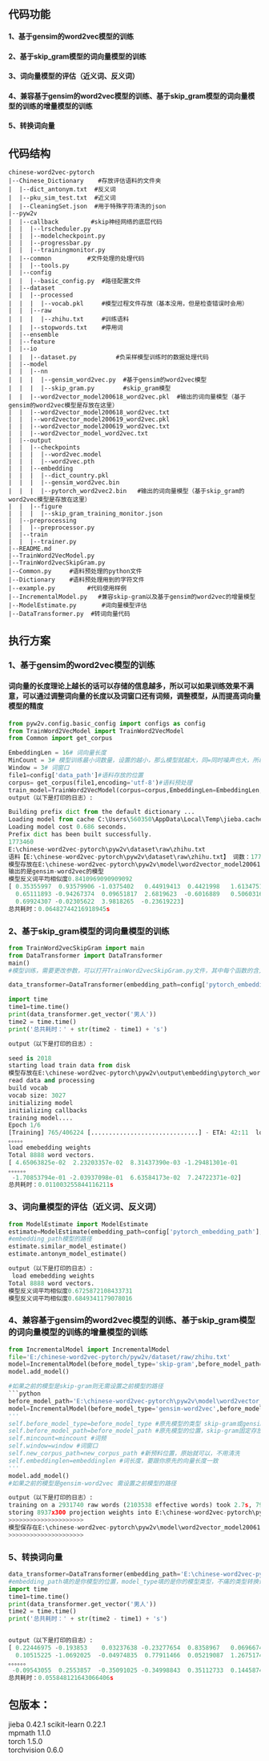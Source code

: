## 代码功能
#### 1、基于gensim的word2vec模型的训练
#### 2、基于skip_gram模型的词向量模型的训练
#### 3、词向量模型的评估（近义词、反义词）
#### 4、兼容基于gensim的word2vec模型的训练、基于skip_gram模型的词向量模型的训练的增量模型的训练
#### 5、转换词向量

## 代码结构
```shell
chinese-word2vec-pytorch                    
|--Chinese_Dictionary    #存放评估语料的文件夹                  
|  |--dict_antonym.txt  #反义词                                        
|  |--pku_sim_test.txt  #近义词                                                                           
|  |--CleaningSet.json  #用于特殊字符清洗的json                                                                               
|--pyw2v                                    
|  |--callback         #skip神经网络的底层代码                         
|  |  |--lrscheduler.py                     
|  |  |--modelcheckpoint.py                 
|  |  |--progressbar.py                     
|  |  |--trainingmonitor.py                        
|  |--common          #文件处理的处理代码                      
|  |  |--tools.py                                 
|  |--config                                
|  |  |--basic_config.py  #路径配置文件                         
|  |--dataset                               
|  |  |--processed                          
|  |  |  |--vocab.pkl     #模型过程文件存放（基本没用，但是检查错误时会用）                                    
|  |  |--raw                                
|  |  |  |--zhihu.txt     #训练语料                                                  
|  |  |--stopwords.txt    #停用词                                          
|  |--ensemble                                                    
|  |--feature                                                   
|  |--io                                    
|  |  |--dataset.py           #负采样模型训练时的数据处理代码                                    
|  |--model                                 
|  |  |--nn                                 
|  |  |  |--gensim_word2vec.py  #基于gensim的word2vec模型            
|  |  |  |--skip_gram.py        #skip_gram模型                                        
|  |  |--word2vector_model200618_word2vec.pkl  #输出的词向量模型（基于gensim的word2vec模型是存放在这里）
|  |  |--word2vector_model200618_word2vec.txt
|  |  |--word2vector_model200619_word2vec.pkl
|  |  |--word2vector_model200619_word2vec.txt
|  |  |--word2vector_model_word2vec.txt            
|  |--output                                
|  |  |--checkpoints                        
|  |  |  |--word2vec.model                  
|  |  |  |--word2vec.pth                                       
|  |  |--embedding                          
|  |  |  |--dict_country.pkl                
|  |  |  |--gensim_word2vec.bin             
|  |  |  |--pytorch_word2vec2.bin   #输出的词向量模型（基于skip_gram的word2vec模型是存放在这里）                                               
|  |  |--figure                             
|  |  |  |--skip_gram_training_monitor.json                                                       
|  |--preprocessing                         
|  |  |--preprocessor.py                           
|  |--train                                 
|  |  |--trainer.py                                   
|--README.md                                
|--TrainWord2VecModel.py                    
|--TrainWord2vecSkipGram.py                     
|--Common.py     #语料预处理的python文件                           
|--Dictionary    #语料预处理用到的字符文件   
|--example.py         #代码使用样例                            
|--IncrementalModel.py   #兼容skip-gram以及基于gensim的word2vec的增量模型                   
|--ModelEstimate.py       #词向量模型评估  
|--DataTransformer.py  #转词向量代码 
```
## 执行方案
### 1、基于gensim的word2vec模型的训练
#### 词向量的长度理论上越长的话可以存储的信息越多，所以可以如果训练效果不满意，可以通过调整词向量的长度以及词窗口还有词频，调整模型，从而提高词向量模型的精度
```python
from pyw2v.config.basic_config import configs as config
from TrainWord2VecModel import TrainWord2VecModel
from Common import get_corpus

EmbeddingLen = 16# 词向量长度
MinCount = 3# 模型训练最小词数量，设置的越小，那么模型就越大，同=同时噪声也大，所以建议是在3-5之间
Window = 3# 词窗口
file1=config['data_path']#语料存放的位置
corpus= get_corpus(file1,encoding='utf-8')#语料预处理
train_model=TrainWord2VecModel(corpus=corpus,EmbeddingLen=EmbeddingLen,MinCount=MinCount,Window=Window)#执行模型
output（以下是打印的日志）:

Building prefix dict from the default dictionary ...
Loading model from cache C:\Users\560350\AppData\Local\Temp\jieba.cache
Loading model cost 0.686 seconds.
Prefix dict has been built successfully.
1773460
E:\chinese-word2vec-pytorch\pyw2v\dataset\raw\zhihu.txt
语料【E:\chinese-word2vec-pytorch\pyw2v\dataset\raw\zhihu.txt】 词数：1773460
模型存放在E:\chinese-word2vec-pytorch\pyw2v\model\word2vector_model200619_word2vec.pkl
输出的是gensim-word2vec的模型
模型反义词平均相似度0.8410969090909092
[ 0.35355997  0.93579906 -1.0375402   0.44919413  0.4421998   1.6134751
  0.65111893 -0.94267374  0.09651817  2.6819623  -0.6016889   0.5060316
  0.69924307 -0.02305622  3.9818265  -0.23619223]
总共耗时：0.06482744216918945s
```

### 2、基于skip_gram模型的词向量模型的训练
```python
from TrainWord2vecSkipGram import main 
from DataTransformer import DataTransformer 
main()
#模型训练，需要更改参数，可以打开TrainWord2vecSkipGram.py文件，其中每个函数的含义有相应的注释，主要调整词频min_freq、词窗口window_size、以及词长度embedd_dim

data_transformer=DataTransformer(embedding_path=config['pytorch_embedding_path'],model_type='skip-gram')

import time
time1=time.time()
print(data_transformer.get_vector('男人'))
time2 = time.time()
print('总共耗时：' + str(time2 - time1) + 's')

output（以下是打印的日志）:

seed is 2018
starting load train data from disk
模型存放在E:\chinese-word2vec-pytorch\pyw2v\output\embedding\pytorch_word2vec2.bin
read data and processing
build vocab
vocab size: 3027
initializing model
initializing callbacks
training model....
Epoch 1/6
[Training] 765/406224 [..............................] - ETA: 42:11  loss: 8.3178
。。。。。
load emebedding weights
Total 8888 word vectors.
[ 4.65063825e-02  2.23203357e-02  8.31437390e-03 -1.29481301e-01
。。。。。。
 -1.70853794e-01 -2.03937098e-01  6.63584173e-02  7.24722371e-02]
总共耗时：0.011003255844116211s
```

### 3、词向量模型的评估（近义词、反义词）
```python
from ModelEstimate import ModelEstimate
estimate=ModelEstimate(embedding_path=config['pytorch_embedding_path'],model_type='skip-gram')
#embedding_path模型的路径
estimate.similar_model_estimate()
estimate.antonym_model_estimate()

output（以下是打印的日志）:
 load emebedding weights
Total 8888 word vectors.
模型反义词平均相似度0.6725872108433731
模型反义词平均相似度0.6849341179078016
```

### 4、兼容基于gensim的word2vec模型的训练、基于skip_gram模型的词向量模型的训练的增量模型的训练
```python
from IncrementalModel import IncrementalModel
file='E:/chinese-word2vec-pytorch/pyw2v/dataset/raw/zhihu.txt'
model=IncrementalModel(before_model_type='skip-gram',before_model_path='',mincount=20,window=3,new_corpus_path=file,embeddinglen=300)
model.add_model()

#如果之前的模型是skip-gram则无需设置之前模型的路径
```python
before_model_path='E:\chinese-word2vec-pytorch\pyw2v\model\word2vector_model200619_word2vec.txt'
model=IncrementalModel(before_model_type='gensim-word2vec',before_model_path=before_model_path,mincount=20,window=3,new_corpus_path=file,embeddinglen=300)
'''
self.before_model_type=before_model_type #原先模型的类型 skip-gram或gensim-word2vec
self.before_model_path=before_model_path #原先模型的位置，skip-gram固定存放在config['pytorch_embedding_path'] gensim-word2vec存放在pyw2v中model中txt结尾的文件
self.mincount=mincount #词频
self.window=window #词窗口
self.new_corpus_path=new_corpus_path #新预料位置，原始就可以，不用清洗
self.embeddinglen=embeddinglen #词长度，要跟你原先的向量长度一致
'''
model.add_model()
#如果之前的模型是gensim-word2vec 需设置之前模型的路径

output（以下是打印的日志）:
training on a 2931740 raw words (2103538 effective words) took 2.7s, 791644 effective words/s
storing 8937x300 projection weights into E:\chinese-word2vec-pytorch\pyw2v\model\word2vector_model200619_word2vec.txt
>>>>>>>>>>>>>>>>>>>>>
模型保存在E:\chinese-word2vec-pytorch\pyw2v\model\word2vector_model200619_word2vec.pkl
>>>>>>>>>>>>>>>>>>>>>
```


### 5、转换词向量
```python
data_transformer=DataTransformer(embedding_path='E:\chinese-word2vec-pytorch\pyw2v\model\word2vector_model200619_word2vec.pkl',model_type='gensim-word2vec')
#embedding_path填的是你模型的位置，model_type填的是你的模型类型，不痛的类型转换词向量的代码不同，增强模型之后的模型填gensim-word2vec
import time
time1=time.time()
print(data_transformer.get_vector('男人'))
time2 = time.time()
print('总共耗时：' + str(time2 - time1) + 's')


output（以下是打印的日志）:
[ 0.22446975 -0.193853    0.03237638 -0.23277654  0.8358967   0.06966747
  0.10515225 -1.0692025  -0.04974835  0.77911466  0.05219087  1.2675174
。。。。。。
 -0.09543055  0.2553857  -0.35091025 -0.34998843  0.35112733  0.14458749]
总共耗时：0.055848121643066406s

```


## 包版本：
jieba                              0.42.1 
scikit-learn                       0.22.1             
mpmath                             1.1.0              
torch                              1.5.0              
torchvision                        0.6.0 




